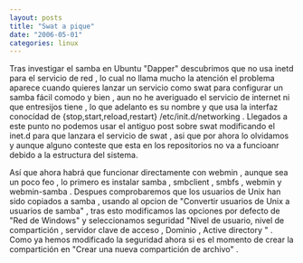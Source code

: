 ```yaml
---
layout: posts
title: "Swat a pique"
date: "2006-05-01"
categories: linux
---
```


Tras investigar el samba en Ubuntu "Dapper" descubrimos que no usa inetd para el servicio de red , lo cual no llama mucho la atención el problema aparece cuando quieres lanzar un servicio como swat para configurar un samba fácil comodo y bien , aun no he averiguado el servicio de internet ni que entresijos tiene , lo que adelanto es su nombre y que usa la interfaz conocídad de {stop,start,reload,restart} /etc/init.d/networking . Llegados a este punto no podemos usar el antiguo post sobre swat modificando el inet.d para que lanzara el servicio de swat , asi que por ahora lo olvidamos y aunque alguno conteste que esta en los repositorios no va a funcioanr debido a la estructura del sistema.

Así que ahora habrá que funcionar directamente con webmin , aunque sea un poco feo , lo primero es instalar samba , smbclient , smbfs , webmin y webmin-samba . Despues comprobaremos que los usuarios de Unix han sido copiados a samba , usando al opcion de "Convertir usuarios de Unix a usuarios de samba" , tras esto modificamos las opciones por defecto de "Red de Windows" y seleccionamos seguridad "Nivel de usuario, nivel de compartición , servidor clave de acceso , Dominio , Active directory " . Como ya hemos modificado la seguridad ahora si es el momento de crear la compartición en "Crear una nueva compartición de archivo" .
